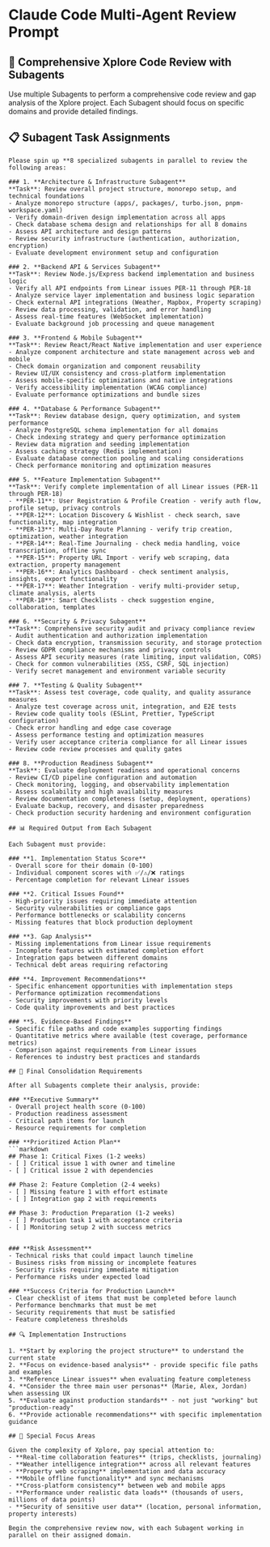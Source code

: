 # Claude Code Multi-Agent Review Prompt

## 🤖 Comprehensive Xplore Code Review with Subagents

Use multiple Subagents to perform a comprehensive code review and gap analysis of the Xplore project. Each Subagent should focus on specific domains and provide detailed findings.

## 📋 Subagent Task Assignments

```
Please spin up **8 specialized subagents in parallel to review the following areas:

### 1. **Architecture & Infrastructure Subagent**
**Task**: Review overall project structure, monorepo setup, and technical foundations
- Analyze monorepo structure (apps/, packages/, turbo.json, pnpm-workspace.yaml)
- Verify domain-driven design implementation across all apps
- Check database schema design and relationships for all 8 domains
- Assess API architecture and design patterns
- Review security infrastructure (authentication, authorization, encryption)
- Evaluate development environment setup and configuration

### 2. **Backend API & Services Subagent**
**Task**: Review Node.js/Express backend implementation and business logic
- Verify all API endpoints from Linear issues PER-11 through PER-18
- Analyze service layer implementation and business logic separation
- Check external API integrations (Weather, Mapbox, Property scraping)
- Review data processing, validation, and error handling
- Assess real-time features (WebSocket implementation)
- Evaluate background job processing and queue management

### 3. **Frontend & Mobile Subagent**
**Task**: Review React/React Native implementation and user experience
- Analyze component architecture and state management across web and mobile
- Check domain organization and component reusability
- Review UI/UX consistency and cross-platform implementation
- Assess mobile-specific optimizations and native integrations
- Verify accessibility implementation (WCAG compliance)
- Evaluate performance optimizations and bundle sizes

### 4. **Database & Performance Subagent**
**Task**: Review database design, query optimization, and system performance
- Analyze PostgreSQL schema implementation for all domains
- Check indexing strategy and query performance optimization
- Review data migration and seeding implementation
- Assess caching strategy (Redis implementation)
- Evaluate database connection pooling and scaling considerations
- Check performance monitoring and optimization measures

### 5. **Feature Implementation Subagent**
**Task**: Verify complete implementation of all Linear issues (PER-11 through PER-18)
- **PER-11**: User Registration & Profile Creation - verify auth flow, profile setup, privacy controls
- **PER-12**: Location Discovery & Wishlist - check search, save functionality, map integration
- **PER-13**: Multi-Day Route Planning - verify trip creation, optimization, weather integration
- **PER-14**: Real-Time Journaling - check media handling, voice transcription, offline sync
- **PER-15**: Property URL Import - verify web scraping, data extraction, property management
- **PER-16**: Analytics Dashboard - check sentiment analysis, insights, export functionality
- **PER-17**: Weather Integration - verify multi-provider setup, climate analysis, alerts
- **PER-18**: Smart Checklists - check suggestion engine, collaboration, templates

### 6. **Security & Privacy Subagent**
**Task**: Comprehensive security audit and privacy compliance review
- Audit authentication and authorization implementation
- Check data encryption, transmission security, and storage protection
- Review GDPR compliance mechanisms and privacy controls
- Assess API security measures (rate limiting, input validation, CORS)
- Check for common vulnerabilities (XSS, CSRF, SQL injection)
- Verify secret management and environment variable security

### 7. **Testing & Quality Subagent**
**Task**: Assess test coverage, code quality, and quality assurance measures
- Analyze test coverage across unit, integration, and E2E tests
- Review code quality tools (ESLint, Prettier, TypeScript configuration)
- Check error handling and edge case coverage
- Assess performance testing and optimization measures
- Verify user acceptance criteria compliance for all Linear issues
- Review code review processes and quality gates

### 8. **Production Readiness Subagent**
**Task**: Evaluate deployment readiness and operational concerns
- Review CI/CD pipeline configuration and automation
- Check monitoring, logging, and observability implementation
- Assess scalability and high availability measures
- Review documentation completeness (setup, deployment, operations)
- Evaluate backup, recovery, and disaster preparedness
- Check production security hardening and environment configuration

## 📊 Required Output from Each Subagent

Each Subagent must provide:

### **1. Implementation Status Score**
- Overall score for their domain (0-100)
- Individual component scores with ✅/⚠️/❌ ratings
- Percentage completion for relevant Linear issues

### **2. Critical Issues Found**
- High-priority issues requiring immediate attention
- Security vulnerabilities or compliance gaps
- Performance bottlenecks or scalability concerns
- Missing features that block production deployment

### **3. Gap Analysis**
- Missing implementations from Linear issue requirements
- Incomplete features with estimated completion effort
- Integration gaps between different domains
- Technical debt areas requiring refactoring

### **4. Improvement Recommendations**
- Specific enhancement opportunities with implementation steps
- Performance optimization recommendations
- Security improvements with priority levels
- Code quality improvements and best practices

### **5. Evidence-Based Findings**
- Specific file paths and code examples supporting findings
- Quantitative metrics where available (test coverage, performance metrics)
- Comparison against requirements from Linear issues
- References to industry best practices and standards

## 🎯 Final Consolidation Requirements

After all Subagents complete their analysis, provide:

### **Executive Summary**
- Overall project health score (0-100)
- Production readiness assessment
- Critical path items for launch
- Resource requirements for completion

### **Prioritized Action Plan**
```markdown
## Phase 1: Critical Fixes (1-2 weeks)
- [ ] Critical issue 1 with owner and timeline
- [ ] Critical issue 2 with dependencies

## Phase 2: Feature Completion (2-4 weeks)
- [ ] Missing feature 1 with effort estimate
- [ ] Integration gap 2 with requirements

## Phase 3: Production Preparation (1-2 weeks)
- [ ] Production task 1 with acceptance criteria
- [ ] Monitoring setup 2 with success metrics


### **Risk Assessment**
- Technical risks that could impact launch timeline
- Business risks from missing or incomplete features
- Security risks requiring immediate mitigation
- Performance risks under expected load

### **Success Criteria for Production Launch**
- Clear checklist of items that must be completed before launch
- Performance benchmarks that must be met
- Security requirements that must be satisfied
- Feature completeness thresholds

## 🔍 Implementation Instructions

1. **Start by exploring the project structure** to understand the current state
2. **Focus on evidence-based analysis** - provide specific file paths and examples
3. **Reference Linear issues** when evaluating feature completeness
4. **Consider the three main user personas** (Marie, Alex, Jordan) when assessing UX
5. **Evaluate against production standards** - not just "working" but "production-ready"
6. **Provide actionable recommendations** with specific implementation guidance

## 📝 Special Focus Areas

Given the complexity of Xplore, pay special attention to:
- **Real-time collaboration features** (trips, checklists, journaling)
- **Weather intelligence integration** across all relevant features
- **Property web scraping** implementation and data accuracy
- **Mobile offline functionality** and sync mechanisms
- **Cross-platform consistency** between web and mobile apps
- **Performance under realistic data loads** (thousands of users, millions of data points)
- **Security of sensitive user data** (location, personal information, property interests)

Begin the comprehensive review now, with each Subagent working in parallel on their assigned domain.
```